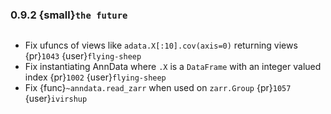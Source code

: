 ### 0.9.2 {small}`the future`

```{rubric} Bugfix
```

* Fix ufuncs of views like `adata.X[:10].cov(axis=0)` returning views {pr}`1043` {user}`flying-sheep`
* Fix instantiating AnnData where `.X` is a `DataFrame` with an integer valued index  {pr}`1002` {user}`flying-sheep`
* Fix {func}`~anndata.read_zarr` when used on `zarr.Group` {pr}`1057` {user}`ivirshup`

